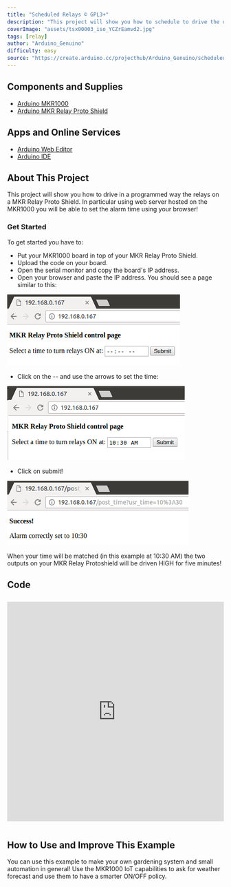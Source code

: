 ```yaml
---
title: "Scheduled Relays © GPL3+"
description: "This project will show you how to schedule to drive the outputs on a MKR Relay Proto Shield using a MKR1000!"
coverImage: "assets/tsx00003_iso_YCZrEamvd2.jpg"
tags: [relay]
author: "Arduino_Genuino"
difficulty: easy
source: "https://create.arduino.cc/projecthub/Arduino_Genuino/scheduled-relays-3c4ad2"
---
```


## Components and Supplies

- [Arduino MKR1000](https://store.arduino.cc/arduino-mkr1000)
- [Arduino MKR Relay Proto Shield](https://store.arduino.cc/mkr-relay-proto-shield)

## Apps and Online Services

- [Arduino Web Editor](https://create.arduino.cc/editor)
- [Arduino IDE](https://www.arduino.cc/en/main/software)

## About This Project


This project will show you how to drive in a programmed way the relays on a MKR Relay Proto Shield. In particular using web server hosted on the MKR1000 you will be able to set the alarm time using your browser!

### Get Started

To get started you have to:

* Put your MKR1000 board in top of your MKR Relay Proto Shield.
* Upload the code on your board.
* Open the serial monitor and copy the board's IP address.
* Open your browser and paste the IP address. You should see a page similar to this:

![The control page](assets/1_a5BBp0hNFi.png)


* Click on the -- and use the arrows to set the time:

![Set your time](assets/2_ZqAgjYpoJc.png)



* Click on submit!

![Success message](assets/3_LWgzfAXYYn.png)



When your time will be matched (in this example at 10:30 AM) the two outputs on your MKR Relay Protoshield will be driven HIGH for five minutes!

## Code
<iframe src='https://create.arduino.cc/editor/Arduino_Genuino/dc2cc0d4-82ff-462a-bebc-60bd622f101e/preview?embed&snippet' style='height:510px;width:100%;margin:10px 0' frameborder='0'></iframe>


## How to Use and Improve This Example

You can use this example to make your own gardening system and small automation in general! Use the MKR1000 IoT capabilities to ask for weather forecast and use them to have a smarter ON/OFF policy.